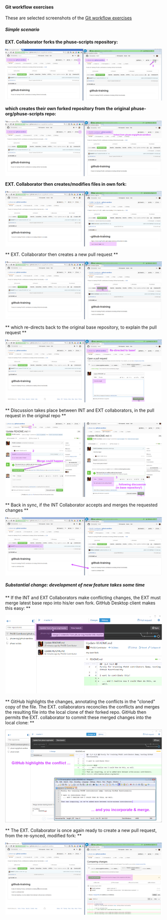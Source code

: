 #### Git workflow exercises

These are selected screenshots of the [Git workflow exercises](https://github.com/phuse-org/phuse-scripts/blob/master/docs/guides/Git_workflow_exercises.md)

##### Simple scenario

**EXT. Collaborator forks the phuse-scripts repository:**

![simple_01](./images/Git_workflow_exercises_simple_01.png)

**which creates their own forked repository from the original phuse-org/phuse-scripts repo:**

![simple_02](./images/Git_workflow_exercises_simple_02.png)

**EXT. Collaborator then creates/modifies files in own fork:**

![simple_03](./images/Git_workflow_exercises_simple_03.png)

** EXT. Collaborator then creates a new pull request **

![simple_04](./images/Git_workflow_exercises_simple_04.png)

** which re-directs back to the original base repository, to explain the pull request  **

![simple_05](./images/Git_workflow_exercises_simple_05.png)

** Discussion takes place between INT and EXT collaborators, in the pull request in the original repo **

![simple_06](./images/Git_workflow_exercises_simple_06.png)

** Back in sync, if the INT Collaborator accepts and merges the requested changes **

![simple_07](./images/Git_workflow_exercises_simple_07.png)


##### Substantial change: development of new feature takes some time

** If the INT and EXT Collaborators make conflicting changes, the EXT must merge latest base repo into his/er own fork. GitHub Desktop client makes this easy: **

![substantial_01](./images/Git_workflow_exercises_substantial_01.png)

** GitHub highlights the changes, annotating the conflicts in the "cloned" copy of the file. The EXT. collaborators reconciles the conflicts and merges the resulting file into the local clone of their forked repo. GitHub then permits the EXT. collaborator to commit these merged changes into the local clone: **

![substantial_02](./images/Git_workflow_exercises_substantial_02.png)

** The EXT. Collaborator is once again ready to create a new pull request, from the re-synced, modified fork: **

![substantial_03](./images/Git_workflow_exercises_substantial_03.png)

